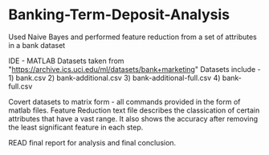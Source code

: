 # Banking-Term-Deposit-Analysis
Used Naive Bayes and performed feature reduction from a set of attributes in a bank dataset

IDE - MATLAB
Datasets taken from "https://archive.ics.uci.edu/ml/datasets/bank+marketing"
Datasets include - 1) bank.csv 
                   2) bank-additional.csv 
                   3) bank-additional-full.csv 
                   4) bank-full.csv

Covert datasets to matrix form - all commands provided in the form of matlab files.
Feature Reduction text file describes the classication of certain attributes that have a vast range. It also shows the accuracy after removing the least significant feature in each step.

READ final report for analysis and final conclusion.
